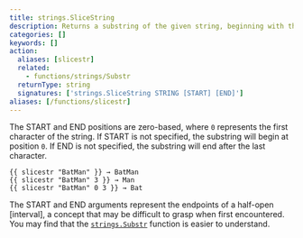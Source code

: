```yaml
---
title: strings.SliceString
description: Returns a substring of the given string, beginning with the start position and ending before the end position.
categories: []
keywords: []
action:
  aliases: [slicestr]
  related:
    - functions/strings/Substr
  returnType: string
  signatures: ['strings.SliceString STRING [START] [END]']
aliases: [/functions/slicestr]
---
```


The START and END positions are zero-based, where `0` represents the first character of the string. If START is not specified, the substring will begin at position `0`. If END is not specified, the substring will end after the last character.

```go-html-template
{{ slicestr "BatMan" }} → BatMan
{{ slicestr "BatMan" 3 }} → Man
{{ slicestr "BatMan" 0 3 }} → Bat
```

The START and END arguments represent the endpoints of a half-open [interval], a concept that may be difficult to grasp when first encountered. You may find that the [`strings.Substr`] function is easier to understand.

[`strings.Substr`]: /functions/strings/substr/
